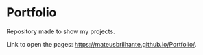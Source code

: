 # Portfolio
Repository made to show my projects.

Link to open the pages: https://mateusbrilhante.github.io/Portfolio/.
